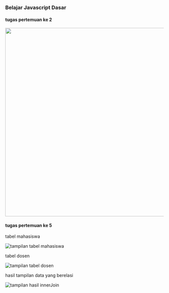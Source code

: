 ### Belajar Javascript Dasar


#### tugas pertemuan ke 2

  <img width="600 " height="600" src="https://imgur.com/UX89Ec5.png">


#### tugas pertemuan ke 5

tabel mahasiswa

![tampilan tabel mahasiswa](https://i.imgur.com/cA1Lw6P.png)

tabel dosen

![tampilan tabel dosen](https://i.imgur.com/EaQGdiV.png)

hasil tampilan data yang berelasi

![tampilan hasil innerJoin](https://i.imgur.com/TH25XID.png)
